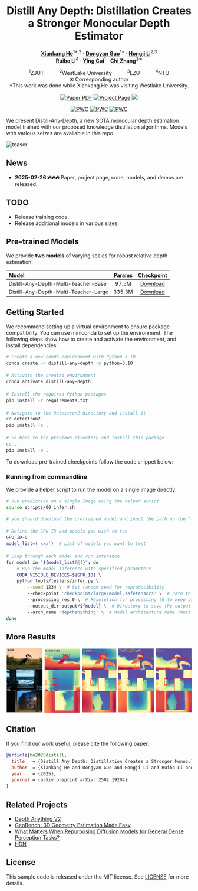 <div align="center">
<h1>Distill Any Depth: 
  Distillation Creates a Stronger Monocular Depth Estimator
</h1>
  
[**Xiankang He**](https://github.com/shuiyued)<sup>1*,2</sup> · [**Dongyan Guo**](https://homepage.zjut.edu.cn/gdy/)<sup>1*</sup> · [**Hongji Li**]()<sup>2,3</sup>
  <br>
[**Ruibo Li**]()<sup>4</sup> · [**Ying Cui**](https://homepage.zjut.edu.cn/cuiying/)<sup>1</sup> · [**Chi Zhang**](https://icoz69.github.io/)<sup>2✉</sup> 

<sup>1</sup>ZJUT&emsp;&emsp;&emsp;<sup>2</sup>WestLake University&emsp;&emsp;&emsp;<sup>3</sup>LZU&emsp;&emsp;&emsp;<sup>4</sup>NTU
<br>
✉ Corresponding author
<br>
*This work was done while Xiankang He was visiting Westlake University.

<a href="http://arxiv.org/abs/2502.19204"><img src='https://img.shields.io/badge/ArXiv-2502.19204-red' alt='Paper PDF'></a>
<a href='https://distill-any-depth-official.github.io'><img src='https://img.shields.io/badge/Project-Page-green' alt='Project Page'></a>
<a href='https://huggingface.co/spaces/xingyang1/Distill-Any-Depth'><img src='https://img.shields.io/badge/%F0%9F%A4%97%20Gradio%20Demo-HF-orange'></a>

[![PWC](https://img.shields.io/endpoint.svg?url=https://paperswithcode.com/badge/distill-any-depth-distillation-creates-a/monocular-depth-estimation-on-eth3d)](https://paperswithcode.com/sota/monocular-depth-estimation-on-eth3d?p=distill-any-depth-distillation-creates-a)
[![PWC](https://img.shields.io/endpoint.svg?url=https://paperswithcode.com/badge/distill-any-depth-distillation-creates-a/depth-estimation-on-scannetv2)](https://paperswithcode.com/sota/depth-estimation-on-scannetv2?p=distill-any-depth-distillation-creates-a)
[![PWC](https://img.shields.io/endpoint.svg?url=https://paperswithcode.com/badge/distill-any-depth-distillation-creates-a/monocular-depth-estimation-on-nyu-depth-v2)](https://paperswithcode.com/sota/monocular-depth-estimation-on-nyu-depth-v2?p=distill-any-depth-distillation-creates-a)

</div>



We present Distill-Any-Depth, a new SOTA monocular depth estimation model trained with our proposed knowledge distillation algorithms. Models with various seizes are available in this repo.

![teaser](data/teaser/depthmap.png)

## News
- **2025-02-26:🔥🔥🔥** Paper, project page, code, models, and demos are  released.

## TODO
- Release training code.
- Release additional models in various sizes.

## Pre-trained Models

We provide **two models** of varying scales for robust relative depth estimation:

| Model | Params | Checkpoint |
|:-|:-:|:-:|
| Distill-Any-Depth-Multi-Teacher-Base | 97.5M | [Download](https://huggingface.co/xingyang1/Distill-Any-Depth/resolve/main/base/model.safetensors?download=true) |
| Distill-Any-Depth-Multi-Teacher-Large | 335.3M | [Download](https://huggingface.co/xingyang1/Distill-Any-Depth/resolve/main/large/model.safetensors?download=true) |

## Getting Started

We recommend setting up a virtual environment to ensure package compatibility. You can use miniconda to set up the environment. The following steps show how to create and activate the environment, and install dependencies:

```bash
# Create a new conda environment with Python 3.10
conda create -n distill-any-depth -y python=3.10

# Activate the created environment
conda activate distill-any-depth

# Install the required Python packages
pip install -r requirements.txt

# Navigate to the Detectron2 directory and install it
cd detectron2
pip install -e .

# Go back to the previous directory and install this package
cd ..
pip install -e .
```

To download pre-trained checkpoints follow the code snippet below:


### Running from commandline

We provide a helper script to run the model on a single image directly:
```bash
# Run prediction on a single image using the helper script
source scripts/00_infer.sh
```

```bash
# you should download the pretrained model and input the path on the '--checkpoint'

# Define the GPU ID and models you wish to run
GPU_ID=0
model_list=('xxx')  # List of models you want to test

# Loop through each model and run inference
for model in "${model_list[@]}"; do
    # Run the model inference with specified parameters
    CUDA_VISIBLE_DEVICES=${GPU_ID} \
    python tools/testers/infer.py \
        --seed 1234 \  # Set random seed for reproducibility
        --checkpoint 'checkpoint/large/model.safetensors' \  # Path to the pre-trained model checkpoint
        --processing_res 0 \  # Resolution for processing (0 to keep original resolution)
        --output_dir output/${model} \  # Directory to save the output results
        --arch_name 'depthanything' \  # Model architecture name (must match the pre-trained model)
done
```

## More Results

![teaser](data/teaser/teaser.png)


## Citation

If you find our work useful, please cite the following paper:

```bibtex
@article{he2025distill,
  title   = {Distill Any Depth: Distillation Creates a Stronger Monocular Depth Estimator},
  author  = {Xiankang He and Dongyan Guo and Hongji Li and Ruibo Li and Ying Cui and Chi Zhang},
  year    = {2025},
  journal = {arXiv preprint arXiv: 2502.19204}
}
```

## Related Projects

- [Depth Anything V2](https://github.com/DepthAnything/Depth-Anything-V2)
- [GeoBench: 3D Geometry Estimation Made Easy](https://github.com/aim-uofa/geobench)
- [What Matters When Repurposing Diffusion Models for General Dense Perception Tasks?](https://github.com/aim-uofa/GenPercept)
- [HDN](https://github.com/icoz69/HDN)



## License
This sample code is released under the MIT license. See [LICENSE](LICENSE) for more details.
